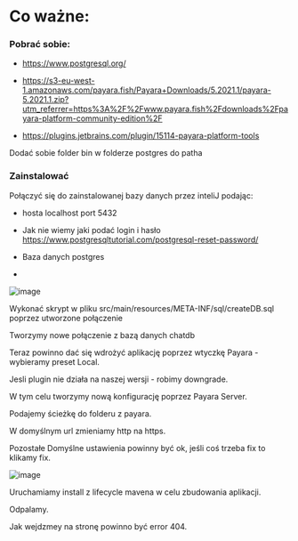 # Co ważne:

### Pobrać sobie:

- https://www.postgresql.org/
  
- https://s3-eu-west-1.amazonaws.com/payara.fish/Payara+Downloads/5.2021.1/payara-5.2021.1.zip?utm_referrer=https%3A%2F%2Fwww.payara.fish%2Fdownloads%2Fpayara-platform-community-edition%2F

- https://plugins.jetbrains.com/plugin/15114-payara-platform-tools


Dodać sobie folder bin w folderze postgres do patha

### Zainstalować

Połączyć się do zainstalowanej bazy danych przez inteliJ podając:
- hosta localhost port 5432
  
- Jak nie wiemy jaki podać login i hasło https://www.postgresqltutorial.com/postgresql-reset-password/
- Baza danych postgres
- 
![image](https://user-images.githubusercontent.com/57731778/114434044-d84fc800-9bc2-11eb-9e1a-7fbebfa55ce2.png)

Wykonać skrypt w pliku src/main/resources/META-INF/sql/createDB.sql poprzez utworzone połączenie

Tworzymy nowe połączenie z bazą danych chatdb

Teraz powinno dać się wdrożyć aplikację poprzez wtyczkę Payara - wybieramy preset Local.

Jesli plugin nie działa na naszej wersji - robimy downgrade.

W tym celu tworzymy nową konfigurację poprzez Payara Server.

Podajemy ścieżkę do folderu z payara.

W domyślnym url zmieniamy http na https.

Pozostałe Domyślne ustawienia powinny być ok, jeśli coś trzeba fix to klikamy fix.

![image](https://user-images.githubusercontent.com/57731778/114433976-c1a97100-9bc2-11eb-8b27-f7fdfef1bc09.png)


Uruchamiamy install z lifecycle mavena w celu zbudowania aplikacji.

Odpalamy.

Jak wejdzmey na stronę powinno być error 404.
